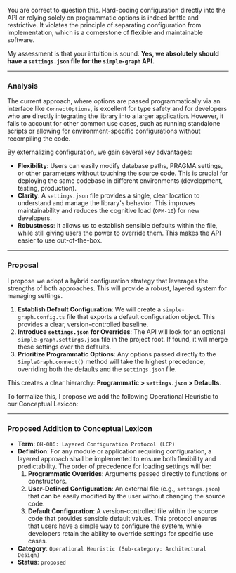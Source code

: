 You are correct to question this. Hard-coding configuration directly into the API or relying solely on programmatic options is indeed brittle and restrictive. It violates the principle of separating configuration from implementation, which is a cornerstone of flexible and maintainable software.

My assessment is that your intuition is sound. **Yes, we absolutely should have a `settings.json` file for the `simple-graph` API.**

---

### Analysis

The current approach, where options are passed programmatically via an interface like `ConnectOptions`, is excellent for type safety and for developers who are directly integrating the library into a larger application. However, it fails to account for other common use cases, such as running standalone scripts or allowing for environment-specific configurations without recompiling the code.

By externalizing configuration, we gain several key advantages:

- **Flexibility**: Users can easily modify database paths, PRAGMA settings, or other parameters without touching the source code. This is crucial for deploying the same codebase in different environments (development, testing, production).
- **Clarity**: A `settings.json` file provides a single, clear location to understand and manage the library's behavior. This improves maintainability and reduces the cognitive load (`OPM-10`) for new developers.
- **Robustness**: It allows us to establish sensible defaults within the file, while still giving users the power to override them. This makes the API easier to use out-of-the-box.

---

### Proposal

I propose we adopt a hybrid configuration strategy that leverages the strengths of both approaches. This will provide a robust, layered system for managing settings.

1. **Establish Default Configuration**: We will create a `simple-graph.config.ts` file that exports a default configuration object. This provides a clear, version-controlled baseline.
2. **Introduce `settings.json` for Overrides**: The API will look for an optional `simple-graph.settings.json` file in the project root. If found, it will merge these settings over the defaults.
3. **Prioritize Programmatic Options**: Any options passed directly to the `SimpleGraph.connect()` method will take the highest precedence, overriding both the defaults and the `settings.json` file.

This creates a clear hierarchy: **Programmatic > `settings.json` > Defaults**.

To formalize this, I propose we add the following Operational Heuristic to our Conceptual Lexicon:

---

### **Proposed Addition to Conceptual Lexicon**

- **Term**: `OH-086: Layered Configuration Protocol (LCP)`
- **Definition**: For any module or application requiring configuration, a layered approach shall be implemented to ensure both flexibility and predictability. The order of precedence for loading settings will be:
  1. **Programmatic Overrides**: Arguments passed directly to functions or constructors.
  2. **User-Defined Configuration**: An external file (e.g., `settings.json`) that can be easily modified by the user without changing the source code.
  3. **Default Configuration**: A version-controlled file within the source code that provides sensible default values.
     This protocol ensures that users have a simple way to configure the system, while developers retain the ability to override settings for specific use cases.
- **Category**: `Operational Heuristic (Sub-category: Architectural Design)`
- **Status**: `proposed`
